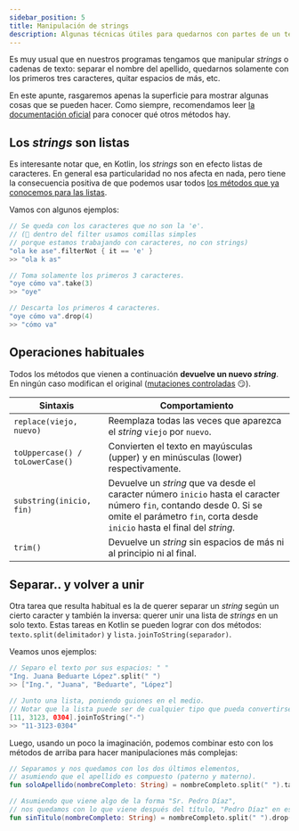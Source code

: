 ```yaml
---
sidebar_position: 5
title: Manipulación de strings
description: Algunas técnicas útiles para quedarnos con partes de un texto.
---
```


Es muy usual que en nuestros programas tengamos que manipular _strings_ o cadenas de texto: separar el nombre del apellido, quedarnos solamente con los primeros tres caracteres, quitar espacios de más, etc.

En este apunte, rasgaremos apenas la superficie para mostrar algunas cosas que se pueden hacer. Como siempre, recomendamos leer [la documentación oficial](https://kotlinlang.org/api/latest/jvm/stdlib/kotlin/-string/) para conocer qué otros métodos hay.

## Los _strings_ son listas

Es interesante notar que, en Kotlin, los _strings_ son en efecto listas de caracteres. En general esa particularidad no nos afecta en nada, pero tiene la consecuencia positiva de que podemos usar todos [los métodos que ya conocemos para las listas](http://localhost:3000/libro-disenio-oop/docs/kotlin/herramientas-lenguaje/wollok-a-kotlin/#colecciones).

Vamos con algunos ejemplos:

```kotlin
// Se queda con los caracteres que no son la 'e'.
// (👀 dentro del filter usamos comillas simples
// porque estamos trabajando con caracteres, no con strings)
"ola ke ase".filterNot { it == 'e' }
>> "ola k as"

// Toma solamente los primeros 3 caracteres.
"oye cómo va".take(3)
>> "oye"

// Descarta los primeros 4 caracteres.
"oye cómo va".drop(4)
>> "cómo va"
```

## Operaciones habituales

Todos los métodos que vienen a continuación **devuelve un nuevo _string_**. En ningún caso modifican el original ([mutaciones controladas](/docs/cualidades-disenio/cualidades-independientes-tecnologia/#mutaciones-controladas) :smirk:).

| Sintaxis                        | Comportamiento                                                                                                                                                                                    |
| ------------------------------- | ------------------------------------------------------------------------------------------------------------------------------------------------------------------------------------------------- |
| `replace(viejo, nuevo)`         | Reemplaza todas las veces que aparezca el _string_ `viejo` por `nuevo`.                                                                                                                           |
| `toUppercase() / toLowerCase()` | Convierten el texto en mayúsculas (upper) y en minúsculas (lower) respectivamente.                                                                                                                |
| `substring(inicio, fin)`        | Devuelve un _string_ que va desde el caracter número `inicio` hasta el caracter número `fin`, contando desde 0. Si se omite el parámetro `fin`, corta desde `inicio` hasta el final del _string_. |
| `trim()`                        | Devuelve un _string_ sin espacios de más ni al principio ni al final.                                                                                                                             |

## Separar.. y volver a unir

Otra tarea que resulta habitual es la de querer separar un _string_ según un cierto caracter y también la inversa: querer unir una lista de _strings_ en un solo texto. Estas tareas en Kotlin se pueden lograr con dos métodos: `texto.split(delimitador)` y `lista.joinToString(separador)`.

Veamos unos ejemplos:

```kotlin
// Separo el texto por sus espacios: " "
"Ing. Juana Beduarte López".split(" ")
>> ["Ing.", "Juana", "Beduarte", "López"]

// Junto una lista, poniendo guiones en el medio.
// Notar que la lista puede ser de cualquier tipo que pueda convertirse en string.
[11, 3123, 0304].joinToString("-")
>> "11-3123-0304"
```

Luego, usando un poco la imaginación, podemos combinar esto con los métodos de arriba para hacer manipulaciones más complejas:

```kotlin
// Separamos y nos quedamos con los dos últimos elementos,
// asumiendo que el apellido es compuesto (paterno y materno).
fun soloApellido(nombreCompleto: String) = nombreCompleto.split(" ").takeLast(2)

// Asumiendo que viene algo de la forma "Sr. Pedro Díaz",
// nos quedamos con lo que viene después del título, "Pedro Díaz" en ese ejemplo.
fun sinTitulo(nombreCompleto: String) = nombreCompleto.split(" ").drop(1).joinToString(" ")
```
